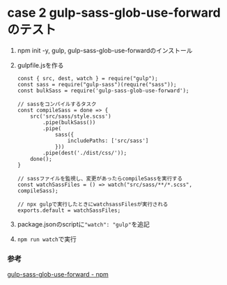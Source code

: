 # case 2 gulp-sass-glob-use-forwardのテスト

1. npm init -y, gulp, gulp-sass-glob-use-forwardのインストール
1. gulpfile.jsを作る
	```
	const { src, dest, watch } = require("gulp");
	const sass = require("gulp-sass")(require("sass"));
	const bulkSass = require('gulp-sass-glob-use-forward');

	// sassをコンパイルするタスク
	const compileSass = done => {
		src('src/sass/style.scss')
			.pipe(bulkSass())
			.pipe(
				sass({
					includePaths: ['src/sass']
				}))
			.pipe(dest('./dist/css/'));
		done();
	}

	// sassファイルを監視し、変更があったらcompileSassを実行する
	const watchSassFiles = () => watch("src/sass/**/*.scss", compileSass);

	// npx gulpで実行したときにwatchsassFilesが実行される
	exports.default = watchSassFiles;
	```

1. package.jsonのscriptに`"watch": "gulp"`を追記

1. `npm run watch`で実行

### 参考
[gulp\-sass\-glob\-use\-forward \- npm](https://www.npmjs.com/package/gulp-sass-glob-use-forward)
